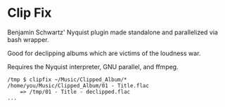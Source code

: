 # Clip Fix

Benjamin Schwartz' Nyquist plugin made standalone and parallelized via bash wrapper.

Good for declipping albums which are victims of the loudness war.

Requires the Nyquist interpreter, GNU parallel, and ffmpeg.

```shell
/tmp $ clipfix ~/Music/Clipped_Album/*
/home/you/Music/Clipped_Album/01 - Title.flac
    => /tmp/01 - Title - declipped.flac
...
```
